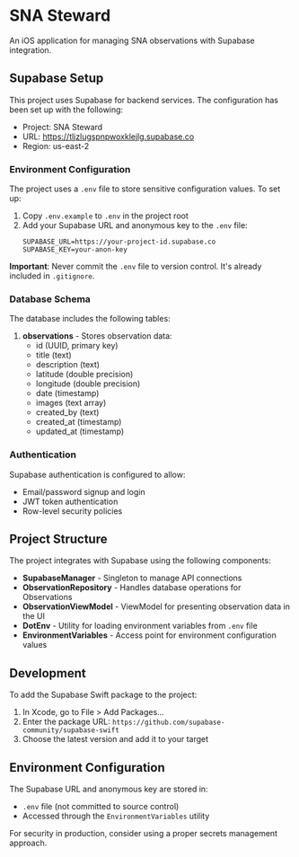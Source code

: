 # SNA Steward

An iOS application for managing SNA observations with Supabase integration.

## Supabase Setup

This project uses Supabase for backend services. The configuration has been set up with the following:

- Project: SNA Steward
- URL: https://tljzlugspnpwoxklejlg.supabase.co
- Region: us-east-2

### Environment Configuration

The project uses a `.env` file to store sensitive configuration values. To set up:

1. Copy `.env.example` to `.env` in the project root
2. Add your Supabase URL and anonymous key to the `.env` file:
   ```
   SUPABASE_URL=https://your-project-id.supabase.co
   SUPABASE_KEY=your-anon-key
   ```

**Important**: Never commit the `.env` file to version control. It's already included in `.gitignore`.

### Database Schema

The database includes the following tables:

1. **observations** - Stores observation data:
   - id (UUID, primary key)
   - title (text)
   - description (text)
   - latitude (double precision)
   - longitude (double precision)
   - date (timestamp)
   - images (text array)
   - created_by (text)
   - created_at (timestamp)
   - updated_at (timestamp)

### Authentication

Supabase authentication is configured to allow:
- Email/password signup and login
- JWT token authentication
- Row-level security policies

## Project Structure

The project integrates with Supabase using the following components:

- **SupabaseManager** - Singleton to manage API connections
- **ObservationRepository** - Handles database operations for Observations
- **ObservationViewModel** - ViewModel for presenting observation data in the UI
- **DotEnv** - Utility for loading environment variables from `.env` file
- **EnvironmentVariables** - Access point for environment configuration values

## Development

To add the Supabase Swift package to the project:

1. In Xcode, go to File > Add Packages...
2. Enter the package URL: `https://github.com/supabase-community/supabase-swift`
3. Choose the latest version and add it to your target

## Environment Configuration

The Supabase URL and anonymous key are stored in:
- `.env` file (not committed to source control)
- Accessed through the `EnvironmentVariables` utility

For security in production, consider using a proper secrets management approach. 